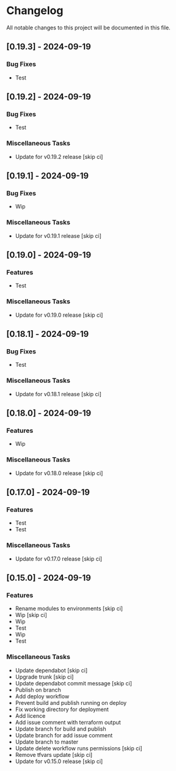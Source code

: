 <!-- markdownlint-disable MD024 -->

# Changelog

All notable changes to this project will be documented in this file.

## [0.19.3] - 2024-09-19

### Bug Fixes

-   Test

## [0.19.2] - 2024-09-19

### Bug Fixes

-   Test

### Miscellaneous Tasks

-   Update for v0.19.2 release [skip ci]

## [0.19.1] - 2024-09-19

### Bug Fixes

-   Wip

### Miscellaneous Tasks

-   Update for v0.19.1 release [skip ci]

## [0.19.0] - 2024-09-19

### Features

-   Test

### Miscellaneous Tasks

-   Update for v0.19.0 release [skip ci]

## [0.18.1] - 2024-09-19

### Bug Fixes

-   Test

### Miscellaneous Tasks

-   Update for v0.18.1 release [skip ci]

## [0.18.0] - 2024-09-19

### Features

-   Wip

### Miscellaneous Tasks

-   Update for v0.18.0 release [skip ci]

## [0.17.0] - 2024-09-19

### Features

-   Test
-   Test

### Miscellaneous Tasks

-   Update for v0.17.0 release [skip ci]

## [0.15.0] - 2024-09-19

### Features

-   Rename modules to environments [skip ci]
-   Wip [skip ci]
-   Wip
-   Test
-   Wip
-   Test

### Miscellaneous Tasks

-   Update dependabot [skip ci]
-   Upgrade trunk [skip ci]
-   Update dependabot commit message [skip ci]
-   Publish on branch
-   Add deploy workflow
-   Prevent build and publish running on deploy
-   Fix working directory for deployment
-   Add licence
-   Add issue comment with terraform output
-   Update branch for build and publish
-   Update branch for add issue comment
-   Update branch to master
-   Update delete workflow runs permissions [skip ci]
-   Remove tfvars update [skip ci]
-   Update for v0.15.0 release [skip ci]

<!-- generated by git-cliff -->
